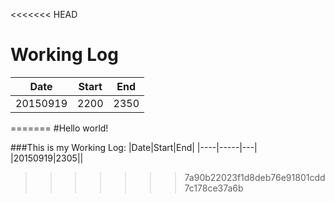 <<<<<<< HEAD
# Working Log

|Date|Start|End|
|----|-----|---|
|20150919|2200|2350|
=======
#Hello world!

###This is my Working Log:
|Date|Start|End|
|----|-----|---|
|20150919|2305||
>>>>>>> 7a90b22023f1d8deb76e91801cdd7c178ce37a6b
